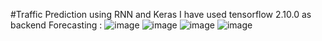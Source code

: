 #Traffic Prediction using RNN and Keras
I have used tensorflow 2.10.0 as backend
Forecasting :
![image](https://github.com/emojivibe/upskill_campus_files/assets/93862405/cf4b6425-9732-46d7-8bfb-5e050d03aa6e)
![image](https://github.com/emojivibe/upskill_campus_files/assets/93862405/237b3f11-d6e0-4b7d-816f-06bb67d89055)
![image](https://github.com/emojivibe/upskill_campus_files/assets/93862405/4b4fee3c-30aa-4935-b762-6d111eb3ae14)
![image](https://github.com/emojivibe/upskill_campus_files/assets/93862405/533924fe-c1bb-4264-a50a-1955c24fd5a3)

